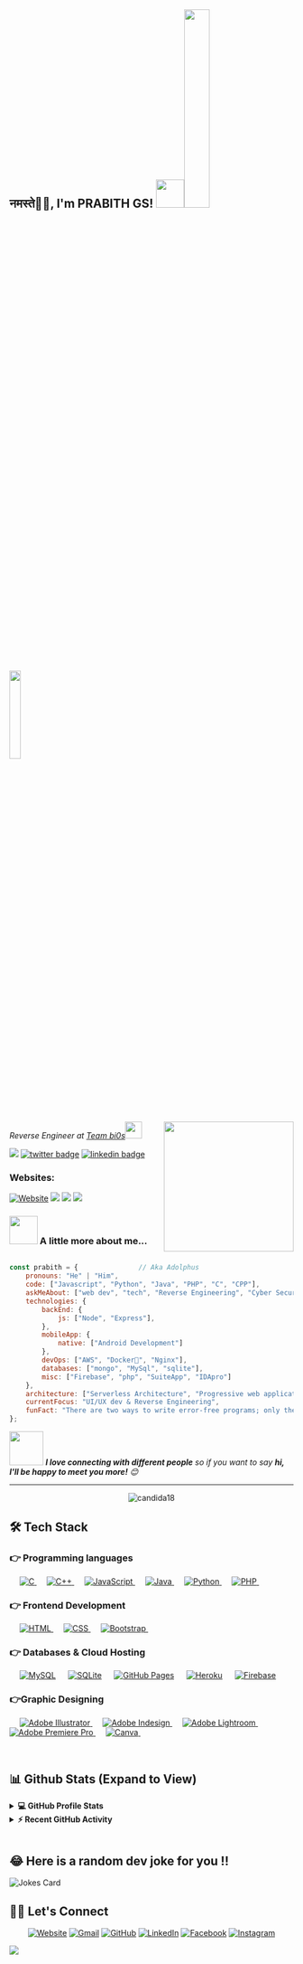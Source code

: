 <h2>नमस्ते🙏🏻, I'm PRABITH GS! <img src="https://media.giphy.com/media/12oufCB0MyZ1Go/giphy.gif" width="50"><img src="https://i.imgur.com/dkjGjCN.gif" width=30%><img src="https://i.imgur.com/FaDmIVv.gif" width=20%></h2>

<img align='right' src="https://media.giphy.com/media/M9gbBd9nbDrOTu1Mqx/giphy.gif" width="230">
<p><em>Reverse Engineer at <a href="http://bi0s.in">Team bi0s</a><img src="https://media.giphy.com/media/WUlplcMpOCEmTGBtBW/giphy.gif" width="30">
</em></p>


![](https://komarev.com/ghpvc/?username=Ad0lphus)
[![twitter badge](https://img.shields.io/badge/twitter-Ad0lphu5-0077b5?style=social&logo=twitter)](https://twitter.com/Ad0lphu5)
[![linkedin badge](https://img.shields.io/badge/linkedin-prabithgs-0077b5?style=social&logo=linkedin)](https://www.linkedin.com/in/prabithgs)

<p align="center">
<h3>Websites:</h3> 
<a href="https://prabith.gq/"><img src="https://img.icons8.com/bubbles/50/000000/web.png" alt="Website"/></a>
        <a href="https://blog.prabith.gq"><img src="https://img.icons8.com/color/48/000000/blog.png"/></a>
        <a href="https://notes.prabith.gq"><img src="https://img.icons8.com/plasticine/64/000000/notes-app.png"/></a>
        <a href="https://ide.prabith.gq"><img src="https://img.icons8.com/bubbles/50/000000/code-file.png"/></a>


</p>


### <img src="https://media.giphy.com/media/VgCDAzcKvsR6OM0uWg/giphy.gif" width="50"> A little more about me...

```javascript

const prabith = {               // Aka Adolphus
    pronouns: "He" | "Him",
    code: ["Javascript", "Python", "Java", "PHP", "C", "CPP"],
    askMeAbout: ["web dev", "tech", "Reverse Engineering", "Cyber Security"],
    technologies: {
        backEnd: {
            js: ["Node", "Express"],
        },
        mobileApp: {
            native: ["Android Development"]
        },
        devOps: ["AWS", "Docker🐳", "Nginx"],
        databases: ["mongo", "MySql", "sqlite"],
        misc: ["Firebase", "php", "SuiteApp", "IDApro"]
    },
    architecture: ["Serverless Architecture", "Progressive web applications", "Single page applications"],
    currentFocus: "UI/UX dev & Reverse Engineering",
    funFact: "There are two ways to write error-free programs; only the third one works"
};
```

<img src="https://media.giphy.com/media/LnQjpWaON8nhr21vNW/giphy.gif" width="60"> <em><b>I love connecting with different people</b> so if you want to say <b>hi, I'll be happy to meet you more!</b> 😊</em>





---

<p align="center"><img align="center" src="https://github-readme-streak-stats.herokuapp.com/?user=Ad0lphus&theme=algolia" alt="candida18" /></p>

## 🛠️ Tech Stack

### 👉 Programming languages

<p align="left">
  &emsp;
  <a href="https://www.cprogramming.com/" target="_blank">
    <img alt="C" src="https://img.shields.io/badge/C%20-%232370ED.svg?logo=c&logoColor=white">
  </a>
  &emsp;
  <a href="https://www.w3schools.com/cpp/" target="_blank">
    <img alt="C++" src="https://img.shields.io/badge/C++%20-%2300599C.svg?logo=c%2B%2B&logoColor=white">
  </a>
  &emsp;
  <a href="https://developer.mozilla.org/en-US/docs/Web/JavaScript" target="_blank">
     <img alt="JavaScript" src="https://img.shields.io/badge/JavaScript%20-%23F7DF1E.svg?logo=javascript&logoColor=black">
   </a>
  &emsp;
  <a href="https://www.java.com" target="_blank">
    <img alt="Java" src="https://img.shields.io/badge/Java-%23007396.svg?logo=java&logoColor=white">
  </a>
  &emsp;
   <a href="https://www.python.org" target="_blank">
    <img alt="Python" src="https://img.shields.io/badge/Python%20-%2314354C.svg?logo=python&logoColor=white">
  </a>
  &emsp;
  <a href="https://www.php.net/">
    <img alt="PHP" src="https://img.shields.io/badge/PHP-%23777BB4.svg?logo=php&logoColor=white"/>
  </a>
&emsp;
</p>

### 👉 Frontend Development
<p align="left">
  &emsp;
  <a href="https://www.w3.org/html/" target="_blank">
   <img alt="HTML" src="https://img.shields.io/badge/HTML5%20-%23E34F26.svg?logo=html5&logoColor=white">
  </a>
  &emsp;
  <a href="https://www.w3schools.com/css/" target="_blank">
    <img alt="CSS" src="https://img.shields.io/badge/CSS%20-%231572B6.svg?logo=css3&logoColor=white">
  </a>
   &emsp;
  <a href="https://getbootstrap.com" target="_blank">
    <img alt="Bootstrap" src="https://img.shields.io/badge/Bootstrap-%23563D7C.svg?style=flat&logo=bootstrap&logoColor=white"/>
  </a>
&emsp;
</p>

### 👉 Databases & Cloud Hosting
<p align="left">
  &emsp;
    <a href="https://www.mysql.com/"><img alt="MySQL" src="https://img.shields.io/badge/MySQL-00000F?style=flat&logo=mysql&logoColor=white"></a>
  &emsp;
    <a href="https://www.sqlite.org/"><img alt="SQLite" src ="https://img.shields.io/badge/SQLite-07405E?style=flat&logo=sqlite&logoColor=white"/></a>
  &emsp;
    <a href="https://www.github.com"><img alt="GitHub Pages" src="https://img.shields.io/badge/GitHub%20Pages-%23327FC7.svg?style=flat&logo=github&logoColor=white"></a>
  &emsp;
    <a href="https://www.heroku.com/"><img alt="Heroku" src="https://img.shields.io/badge/Heroku%20-%23430098.svg?logo=heroku&logoColor=white"></a>
  &emsp;
    <a href="https://firebase.google.com/"><img alt="Firebase" src ="https://img.shields.io/badge/Firebase-ffca28?style=flate&logo=firebase&logoColor=black"></a>
 &emsp;
</p>

### 👉Graphic Designing
<p align="left">
  &emsp;
   <a href="https://www.adobe.com/in/products/illustrator.html" target="_blank">
    <img alt="Adobe Illustrator" src="https://img.shields.io/badge/Adobe%20Illustrator-FF9A00?style=flat&logo=adobe%20illustrator&logoColor=white"/>
  </a>
  &emsp;
  <a href="https://www.adobe.com/in/products/indesign.html" target="_blank">
    <img alt="Adobe Indesign" src="https://img.shields.io/badge/Adobe%20InDesign-FF3366?style=flat&logo=Adobe%20InDesign&logoColor=white"/>
  </a>
    &emsp;
  <a href="https://www.adobe.com/in/products/photoshop-lightroom.html" target="_blank">
    <img alt="Adobe Lightroom" src="https://img.shields.io/badge/Adobe%20Lightroom-31A8FF?style=flat&logo=Adobe%20Lightroom&logoColor=white"/>
  </a>
   &emsp;
  <a href="https://www.adobe.com/in/products/premiere.html" target="_blank">
   <img alt="Adobe Premiere Pro" src="https://img.shields.io/badge/Adobe%20Premiere%20Pro-9999FF?style=flate&logo=Adobe%20Premiere%20Pro&logoColor=white"/>
  </a>
    &emsp;
  <a href="#">
        <img alt="Canva" src="https://img.shields.io/badge/Canva-%2300C4CC.svg?style=flat&logo=Canva&logoColor=white"/>
  </a>
&emsp;
 </p>

 

<br/>

## 📊 Github Stats (Expand to View)


<details>
  <summary><b>💻 GitHub Profile Stats</b></summary>
  <br/>
  <p align="center">
    <a href="https://github.com/Ad0lphus"><img align="center" src="https://github-readme-stats.vercel.app/api?username=Ad0lphus&show_icons=true&locale=en&theme=algolia" alt="candida18" height="192px"/></a>
        </p>
        <p  align="center">
          <img src="https://github-readme-stats.vercel.app/api/top-langs?username=Ad0lphus&show_icons=true&locale=en&layout=compact&theme=algolia" alt="Ad0lphus" height="192px"/>
        </p>
  <br/>
  <b>Note:</b> Top languages is only a metric of the languages my public code consists of and doesn't reflect experience or skill level.
  </p>
</details>


<details>
  <summary><b>⚡ Recent GitHub Activity</b></summary>
  <br/>
   <a href="https://github.com/Ad0lphus"><img alt="Prabith's Activity Graph" src="https://activity-graph.herokuapp.com/graph?username=Ad0lphus&custom_title=Prabith%20Guptas's%20Contribution%20Graph&theme=react-dark" /></a>
  <br/>

</details>


<br/>

## 😂 Here is a random dev joke for you !!

![Jokes Card](https://readme-jokes.vercel.app/api?bgColor=%23212529&textColor=%23ffddd2&qColor=%23f94144&aColor=%2390be6d&borderColor=%23f9c74f&codeColor=%23f9c74f)

## 🙋‍♀️ Let's Connect
<p align="center">
  <a href="https://prabith.gq/"><img src="https://img.icons8.com/bubbles/50/000000/web.png" alt="Website"/></a>
        <a href="mailto:prabith7.g.s@gmail.com"><img src="https://img.icons8.com/bubbles/50/000000/gmail.png" alt="Gmail"/></a>
        <a href="https://github.com/Ad0lphus"><img src="https://img.icons8.com/bubbles/50/000000/github.png" alt="GitHub"/></a>
        <a href="https://linkedin.com/in/prabithgs"><img src="https://img.icons8.com/bubbles/50/000000/linkedin.png" alt="LinkedIn"/></a>
        <a href="https://www.facebook.com/prabith.gupta"><img src="https://img.icons8.com/bubbles/50/000000/facebook-new.png" alt="Facebook"/></a>
        <a href="https://instagram.com/pra3ith"><img src="https://img.icons8.com/bubbles/50/000000/instagram.png" alt="Instagram"/></a>


</p>


![](https://i.imgur.com/G46LgYQ.png)
